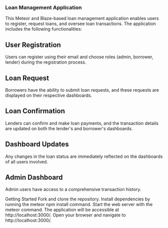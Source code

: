 ### Loan Management Application
This Meteor and Blaze-based loan management application enables users to register, request loans, and oversee loan transactions. The application includes the following functionalities:

## User Registration
Users can register using their email and choose roles (admin, borrower, lender) during the registration process.

## Loan Request
Borrowers have the ability to submit loan requests, and these requests are displayed on their respective dashboards.

## Loan Confirmation
Lenders can confirm and make loan payments, and the transaction details are updated on both the lender's and borrower's dashboards.

## Dashboard Updates
Any changes in the loan status are immediately reflected on the dashboards of all users involved.

## Admin Dashboard 
Admin users have access to a comprehensive transaction history.

Getting Started
Fork and clone the repository.
Install dependencies by running the meteor npm install command.
Start the web server with the meteor command. The application will be accessible at http://localhost:3000/.
Open your browser and navigate to http://localhost:3000/.
